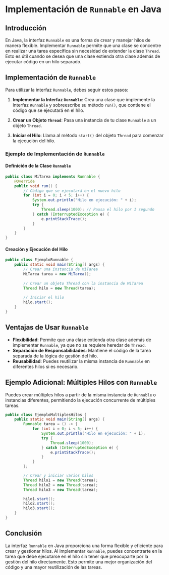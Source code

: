 # Implementación de `Runnable` en Java

## Introducción

En Java, la interfaz `Runnable` es una forma de crear y manejar hilos de manera flexible. Implementar `Runnable` permite que una clase se concentre en realizar una tarea específica sin necesidad de extender la clase `Thread`. Esto es útil cuando se desea que una clase extienda otra clase además de ejecutar código en un hilo separado.

## Implementación de `Runnable`

Para utilizar la interfaz `Runnable`, debes seguir estos pasos:

1. **Implementar la Interfaz `Runnable`**: Crea una clase que implemente la interfaz `Runnable` y sobreescribe su método `run()`, que contiene el código que se ejecutará en el hilo.

2. **Crear un Objeto `Thread`**: Pasa una instancia de tu clase `Runnable` a un objeto `Thread`.

3. **Iniciar el Hilo**: Llama al método `start()` del objeto `Thread` para comenzar la ejecución del hilo.

### Ejemplo de Implementación de `Runnable`

#### Definición de la Clase `Runnable`

```java
public class MiTarea implements Runnable {
    @Override
    public void run() {
        // Código que se ejecutará en el nuevo hilo
        for (int i = 0; i < 5; i++) {
            System.out.println("Hilo en ejecución: " + i);
            try {
                Thread.sleep(1000); // Pausa el hilo por 1 segundo
            } catch (InterruptedException e) {
                e.printStackTrace();
            }
        }
    }
}
```

#### Creación y Ejecución del Hilo

```java
public class EjemploRunnable {
    public static void main(String[] args) {
        // Crear una instancia de MiTarea
        MiTarea tarea = new MiTarea();
        
        // Crear un objeto Thread con la instancia de MiTarea
        Thread hilo = new Thread(tarea);
        
        // Iniciar el hilo
        hilo.start();
    }
}
```

## Ventajas de Usar `Runnable`

- **Flexibilidad**: Permite que una clase extienda otra clase además de implementar `Runnable`, ya que no se requiere heredar de `Thread`.
- **Separación de Responsabilidades**: Mantiene el código de la tarea separada de la lógica de gestión del hilo.
- **Reusabilidad**: Puedes reutilizar la misma instancia de `Runnable` en diferentes hilos si es necesario.

## Ejemplo Adicional: Múltiples Hilos con `Runnable`

Puedes crear múltiples hilos a partir de la misma instancia de `Runnable` o instancias diferentes, permitiendo la ejecución concurrente de múltiples tareas.

```java
public class EjemploMultiplesHilos {
    public static void main(String[] args) {
        Runnable tarea = () -> {
            for (int i = 0; i < 5; i++) {
                System.out.println("Hilo en ejecución: " + i);
                try {
                    Thread.sleep(1000);
                } catch (InterruptedException e) {
                    e.printStackTrace();
                }
            }
        };

        // Crear y iniciar varios hilos
        Thread hilo1 = new Thread(tarea);
        Thread hilo2 = new Thread(tarea);
        Thread hilo3 = new Thread(tarea);

        hilo1.start();
        hilo2.start();
        hilo3.start();
    }
}
```

## Conclusión

La interfaz `Runnable` en Java proporciona una forma flexible y eficiente para crear y gestionar hilos. Al implementar `Runnable`, puedes concentrarte en la tarea que debe ejecutarse en el hilo sin tener que preocuparte por la gestión del hilo directamente. Esto permite una mejor organización del código y una mayor reutilización de las tareas.
